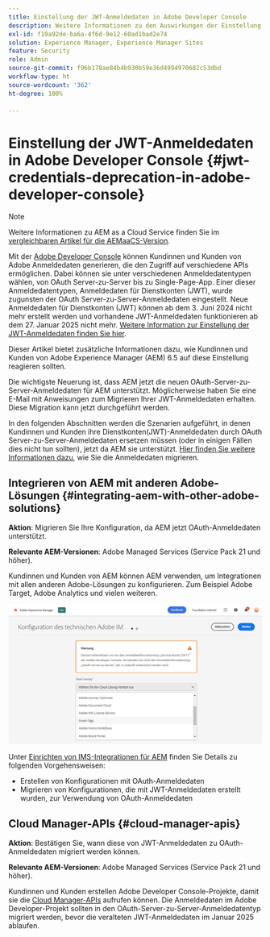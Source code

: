 ```yaml
---
title: Einstellung der JWT-Anmeldedaten in Adobe Developer Console
description: Weitere Informationen zu den Auswirkungen der Einstellung der JWT-Anmeldedaten in Adobe Developer Console auf AEM
exl-id: f19a92de-ba6a-4f6d-9e12-60ad1bad2e74
solution: Experience Manager, Experience Manager Sites
feature: Security
role: Admin
source-git-commit: f96b178ae84b4b930b59e36d4994970682c53dbd
workflow-type: ht
source-wordcount: '362'
ht-degree: 100%

---
```


# Einstellung der JWT-Anmeldedaten in Adobe Developer Console {#jwt-credentials-deprecation-in-adobe-developer-console}

>[!NOTE]
> Weitere Informationen zu AEM as a Cloud Service finden Sie im [vergleichbaren Artikel für die AEMaaCS-Version](https://experienceleague.adobe.com/docs/experience-manager-cloud-service/content/security/jwt-credentials-deprecation-in-adobe-developer-console.html?lang=de).

Mit der [Adobe Developer Console](https://developer.adobe.com/console) können Kundinnen und Kunden von Adobe Anmeldedaten generieren, die den Zugriff auf verschiedene APIs ermöglichen. Dabei können sie unter verschiedenen Anmeldedatentypen wählen, von OAuth Server-zu-Server bis zu Single-Page-App. Einer dieser Anmeldedatentypen, Anmeldedaten für Dienstkonten (JWT), wurde zugunsten der OAuth Server-zu-Server-Anmeldedaten eingestellt. Neue Anmeldedaten für Dienstkonten (JWT) können ab dem 3. Juni 2024 nicht mehr erstellt werden und vorhandene JWT-Anmeldedaten funktionieren ab dem 27. Januar 2025 nicht mehr. [Weitere Information zur Einstellung der JWT-Anmeldedaten finden Sie hier](https://developer.adobe.com/developer-console/docs/guides/authentication/ServerToServerAuthentication/migration).

Dieser Artikel bietet zusätzliche Informationen dazu, wie Kundinnen und Kunden von Adobe Experience Manager (AEM) 6.5 auf diese Einstellung reagieren sollten.

Die wichtigste Neuerung ist, dass AEM jetzt die neuen OAuth-Server-zu-Server-Anmeldedaten für AEM unterstützt. Möglicherweise haben Sie eine E-Mail mit Anweisungen zum Migrieren Ihrer JWT-Anmeldedaten erhalten. Diese Migration kann jetzt durchgeführt werden.

In den folgenden Abschnitten werden die Szenarien aufgeführt, in denen Kundinnen und Kunden ihre Dienstkonten(JWT)-Anmeldedaten durch OAuth Server-zu-Server-Anmeldedaten ersetzen müssen (oder in einigen Fällen dies nicht tun sollten), jetzt da AEM sie unterstützt. [Hier finden Sie weitere Informationen dazu](https://developer.adobe.com/developer-console/docs/guides/authentication/ServerToServerAuthentication/migration#migration-overview), wie Sie die Anmeldedaten migrieren.

## Integrieren von AEM mit anderen Adobe-Lösungen {#integrating-aem-with-other-adobe-solutions}

**Aktion**: Migrieren Sie Ihre Konfiguration, da AEM jetzt OAuth-Anmeldedaten unterstützt.

**Relevante AEM-Versionen**: Adobe Managed Services (Service Pack 21 und höher).

Kundinnen und Kunden von AEM können AEM verwenden, um Integrationen mit allen anderen Adobe-Lösungen zu konfigurieren. Zum Beispiel Adobe Target, Adobe Analytics und vielen weiteren.

![Integrieren von AEM mit anderen Lösungen](/help/sites-administering/assets/jwt-deprecation.png)

Unter [Einrichten von IMS-Integrationen für AEM](/help/sites-administering/setting-up-ims-integrations-for-aem.md) finden Sie Details zu folgenden Vorgehensweisen:

* Erstellen von Konfigurationen mit OAuth-Anmeldedaten
* Migrieren von Konfigurationen, die mit JWT-Anmeldedaten erstellt wurden, zur Verwendung von OAuth-Anmeldedaten

## Cloud Manager-APIs {#cloud-manager-apis}

**Aktion**: Bestätigen Sie, wann diese von JWT-Anmeldedaten zu OAuth-Anmeldedaten migriert werden können.

**Relevante AEM-Versionen**: Adobe Managed Services (Service Pack 21 und höher).

Kundinnen und Kunden erstellen Adobe Developer Console-Projekte, damit sie die [Cloud Manager-APIs](https://developer.adobe.com/experience-cloud/cloud-manager/guides/getting-started/create-api-integration/) aufrufen können. Die Anmeldedaten im Adobe Developer-Projekt sollten in den OAuth-Server-zu-Server-Anmeldedatentyp migriert werden, bevor die veralteten JWT-Anmeldedaten im Januar 2025 ablaufen.

